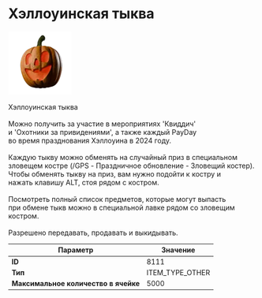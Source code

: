 # Хэллоуинская тыква

![Item Image](../img/8111.webp?raw=true)

Хэллоуинская тыква<br><br>Можно получить за участие в мероприятиях 'Квиддич'<br>и 'Охотники за привидениями', а также каждый PayDay<br>во время празднования Хэллоуина в 2024 году.<br><br>Каждую тыкву можно обменять на случайный приз в специальном<br>зловещем костре (/GPS - Праздничное обновление - Зловещий костер).<br>Чтобы обменять тыкву на приз, вам нужно подойти к костру и<br>нажать клавишу ALT, стоя рядом с костром.<br><br>Посмотреть полный список предметов, которые могут выпасть<br>при обмене тыкв можно в специальной лавке рядом со зловещим костром.<br><br>Разрешено передавать, продавать и выкидывать.


| Параметр | Значение |
|----------|----------|
| **ID** | 8111 |
| **Тип** | ITEM_TYPE_OTHER |
| **Максимальное количество в ячейке** | 5000 |

